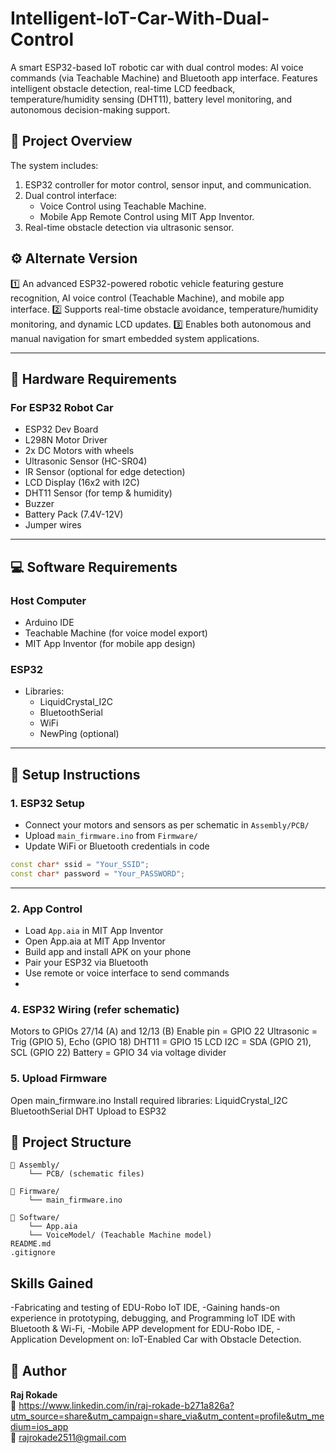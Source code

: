 # Intelligent-IoT-Car-With-Dual-Control
A smart ESP32-based IoT robotic car with dual control modes: AI voice commands (via Teachable Machine) and Bluetooth app interface. Features intelligent obstacle detection, real-time LCD feedback, temperature/humidity sensing (DHT11), battery level monitoring, and autonomous decision-making support.

## 📌 Project Overview

The system includes:
1. ESP32 controller for motor control, sensor input, and communication.
2. Dual control interface:
   - Voice Control using Teachable Machine.
   - Mobile App Remote Control using MIT App Inventor.
3. Real-time obstacle detection via ultrasonic sensor.

## ⚙️ Alternate Version 
1️⃣ An advanced ESP32-powered robotic vehicle featuring gesture recognition, AI voice control (Teachable Machine), and mobile app interface.
2️⃣ Supports real-time obstacle avoidance, temperature/humidity monitoring, and dynamic LCD updates.
3️⃣ Enables both autonomous and manual navigation for smart embedded system applications.

---

## 🧰 Hardware Requirements

### For ESP32 Robot Car
- ESP32 Dev Board
- L298N Motor Driver
- 2x DC Motors with wheels
- Ultrasonic Sensor (HC-SR04)
- IR Sensor (optional for edge detection)
- LCD Display (16x2 with I2C)
- DHT11 Sensor (for temp & humidity)
- Buzzer
- Battery Pack (7.4V-12V)
- Jumper wires

---

## 💻 Software Requirements

### Host Computer
- Arduino IDE
- Teachable Machine (for voice model export)
- MIT App Inventor (for mobile app design)

### ESP32
- Libraries:
  - LiquidCrystal_I2C
  - BluetoothSerial
  - WiFi
  - NewPing (optional)

---

## 🚀 Setup Instructions

### 1. ESP32 Setup

- Connect your motors and sensors as per schematic in `Assembly/PCB/`
- Upload `main_firmware.ino` from `Firmware/`
- Update WiFi or Bluetooth credentials in code

```cpp
const char* ssid = "Your_SSID";
const char* password = "Your_PASSWORD";
```

---

### 2. App Control

- Load `App.aia` in MIT App Inventor
- Open App.aia at MIT App Inventor
- Build app and install APK on your phone
- Pair your ESP32 via Bluetooth
- Use remote or voice interface to send commands
- 

### 4. ESP32 Wiring (refer schematic)

Motors to GPIOs 27/14 (A) and 12/13 (B)
Enable pin = GPIO 22
Ultrasonic = Trig (GPIO 5),
Echo (GPIO 18)
DHT11 = GPIO 15
LCD I2C = SDA (GPIO 21),
SCL (GPIO 22)
Battery = GPIO 34 via voltage divider

### 5. Upload Firmware

Open main_firmware.ino
Install required libraries:
LiquidCrystal_I2C
BluetoothSerial
DHT
Upload to ESP32


## 📂 Project Structure

```
📁 Assembly/
    └── PCB/ (schematic files)

📁 Firmware/
    └── main_firmware.ino

📁 Software/
    └── App.aia
    └── VoiceModel/ (Teachable Machine model)
README.md
.gitignore
```
## Skills Gained

-Fabricating and testing of EDU-Robo IoT IDE,
-Gaining hands-on experience in prototyping, debugging, and Programming loT IDE with Bluetooth & Wi-Fi,
-Mobile APP development for EDU-Robo IDE,
-Application Development on: loT-Enabled Car with Obstacle Detection.


## 👤 Author

**Raj Rokade**  
🔗 https://www.linkedin.com/in/raj-rokade-b271a826a?utm_source=share&utm_campaign=share_via&utm_content=profile&utm_medium=ios_app  
📧 rajrokade2511@gmail.com
